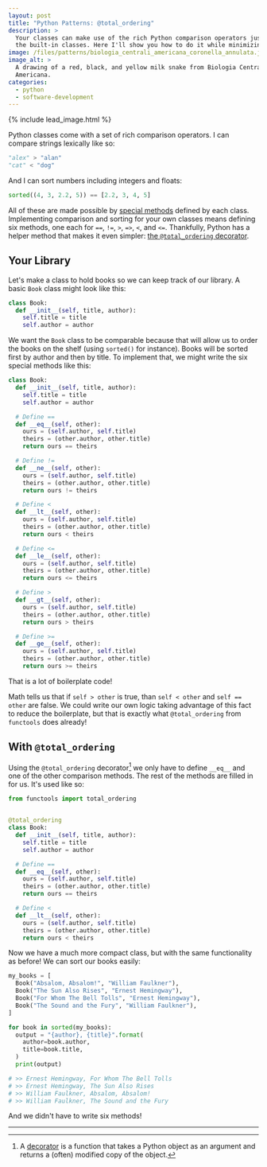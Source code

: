 ```yaml
---
layout: post
title: "Python Patterns: @total_ordering"
description: >
  Your classes can make use of the rich Python comparison operators just like
  the built-in classes. Here I'll show you how to do it while minimizing boilerplate.
image: /files/patterns/biologia_centrali_americana_coronella_annulata.jpg
image_alt: >
  A drawing of a red, black, and yellow milk snake from Biologia Centrali
  Americana.
categories:
  - python
  - software-development
---
```


{% include lead_image.html %}

Python classes come with a set of rich comparison operators. I can compare
strings lexically like so:

```python
"alex" > "alan"
"cat" < "dog"
```

And I can sort numbers including integers and floats:

```python
sorted((4, 3, 2.2, 5)) == [2.2, 3, 4, 5]
```

All of these are made possible by [special methods][special] defined by each
class. Implementing comparison and sorting for your own classes means defining
six methods, one each for `==`, `!=`, `>`, `=>`, `<`, and `<=`. Thankfully,
Python has a helper method that makes it even simpler: [the `@total_ordering`
decorator][total].

[special]: https://docs.python.org/3/reference/datamodel.html#specialnames
[total]: https://docs.python.org/3/library/functools.html#functools.total_ordering

## Your Library

Let's make a class to hold books so we can keep track of our library. A basic
`Book` class might look like this:

```python
class Book:
  def __init__(self, title, author):
    self.title = title
    self.author = author
```

We want the `Book` class to be comparable because that will allow us to order
the books on the shelf (using `sorted()` for instance). Books will be sorted
first by author and then by title. To implement that, we might write the six special
methods like this:

```python
class Book:
  def __init__(self, title, author):
    self.title = title
    self.author = author

  # Define ==
  def __eq__(self, other):
    ours = (self.author, self.title)
    theirs = (other.author, other.title)
    return ours == theirs

  # Define !=
  def __ne__(self, other):
    ours = (self.author, self.title)
    theirs = (other.author, other.title)
    return ours != theirs

  # Define <
  def __lt__(self, other):
    ours = (self.author, self.title)
    theirs = (other.author, other.title)
    return ours < theirs

  # Define <=
  def __le__(self, other):
    ours = (self.author, self.title)
    theirs = (other.author, other.title)
    return ours <= theirs

  # Define >
  def __gt__(self, other):
    ours = (self.author, self.title)
    theirs = (other.author, other.title)
    return ours > theirs

  # Define >=
  def __ge__(self, other):
    ours = (self.author, self.title)
    theirs = (other.author, other.title)
    return ours >= theirs
```

That is a lot of boilerplate code!

Math tells us that if `self > other` is true, than `self < other` and `self ==
other` are false. We could write our own logic taking advantage of this fact
to reduce the boilerplate, but that is exactly what `@total_ordering` from
`functools` does already!

## With `@total_ordering`

Using the `@total_ordering` decorator[^1] we only have to define `__eq__` and
one of the other comparison methods. The rest of the methods are filled in for
us. It's used like so:

```python
from functools import total_ordering


@total_ordering
class Book:
  def __init__(self, title, author):
    self.title = title
    self.author = author

  # Define ==
  def __eq__(self, other):
    ours = (self.author, self.title)
    theirs = (other.author, other.title)
    return ours == theirs

  # Define <
  def __lt__(self, other):
    ours = (self.author, self.title)
    theirs = (other.author, other.title)
    return ours < theirs
```

Now we have a much more compact class, but with the same functionality as
before! We can sort our books easily:

```python
my_books = [
  Book("Absalom, Absalom!", "William Faulkner"),
  Book("The Sun Also Rises", "Ernest Hemingway"),
  Book("For Whom The Bell Tolls", "Ernest Hemingway"),
  Book("The Sound and the Fury", "William Faulkner"),
]

for book in sorted(my_books):
  output = "{author}, {title}".format(
    author=book.author,
    title=book.title,
  )
  print(output)

# >> Ernest Hemingway, For Whom The Bell Tolls
# >> Ernest Hemingway, The Sun Also Rises
# >> William Faulkner, Absalom, Absalom!
# >> William Faulkner, The Sound and the Fury
```

And we didn't have to write six methods!

---
[^1]: A [decorator][decorator] is a function that takes a Python object as an argument and returns a (often) modified copy of the object.

[decorator]: https://docs.python.org/3/glossary.html#term-decorator
